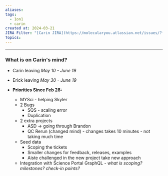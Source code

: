 ```yaml
---
aliases: 
tags:
  - 1on1
  - carin
created at: 2024-03-21
JIRA Filter: "[Carin JIRA](https://molecularyou.atlassian.net/issues/?filter=10024)"
Topics:
---
```

----
### What is on Carin's mind?

* Carin leaving *May 10 - June 19*
* Erick leaving *May 30 - June 19*

* **Priorities Since Feb 28:**
	* MYSci - helping Skyler
	* 2 Bugs
		* SQS - scaling error
		* Duplication 
	* 2 extra projects
		* ASD -> going through Brandon
		* QC Rerun (changed mind) - changes takes 10 minutes - not taking much time
	* Seed data
		* Scoping the tickets
		* Smaller changes for feedback, releases, examples
		* Aiste challenged in the new project take new approach
	* Integration with Science Portal GraphQL - *what is scoping? milestones? check-in points?*
